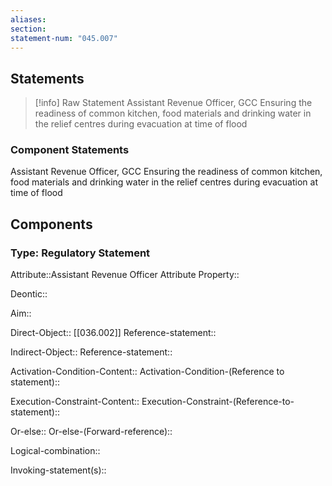 ```yaml
---
aliases: 
section: 
statement-num: "045.007"
---
```

## Statements 
> [!info] Raw Statement
> Assistant Revenue Officer, GCC Ensuring the readiness of common kitchen, food materials and drinking water in the relief centres during evacuation at time of flood  
> 

### Component Statements
Assistant Revenue Officer, GCC Ensuring the readiness of common kitchen, food materials and drinking water in the relief centres during evacuation at time of flood  
## Components
### Type: Regulatory Statement
Attribute::Assistant Revenue Officer 
	Attribute Property::

Deontic::

Aim::

Direct-Object:: [[036.002]]
	Reference-statement::

Indirect-Object::
	Reference-statement::

Activation-Condition-Content::
	Activation-Condition-(Reference to statement)::

Execution-Constraint-Content::
	Execution-Constraint-(Reference-to-statement)::

Or-else::
	Or-else-(Forward-reference)::

Logical-combination::

Invoking-statement(s)::